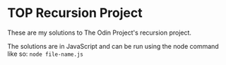 # TOP Recursion Project

These are my solutions to The Odin Project's recursion project.

The solutions are in JavaScript and can be run using the node command like so:
`node file-name.js`

